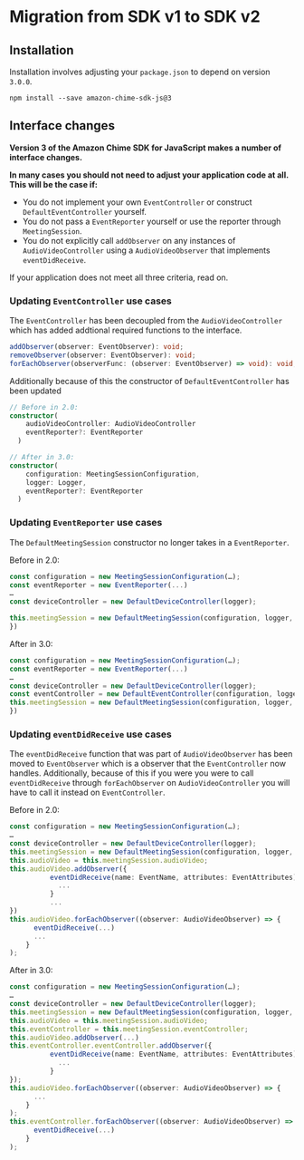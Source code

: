 # Migration from SDK v1 to SDK v2

## Installation

Installation involves adjusting your `package.json` to depend on version `3.0.0`.

```shell
npm install --save amazon-chime-sdk-js@3
```

## Interface changes

__Version 3 of the Amazon Chime SDK for JavaScript makes a number of interface changes.__

__In many cases you should not need to adjust your application code at all. This will be the case if:__

* You do not implement your own `EventController` or construct `DefaultEventController` yourself.
* You do not pass a `EventReporter` yourself or use the reporter through `MeetingSession`.
* You do not explicitly call `addObserver` on any instances of `AudioVideoController` using a `AudioVideoObserver` that implements `eventDidReceive`.

If your application does not meet all three criteria, read on.

### Updating `EventController` use cases
The `EventController` has been decoupled from the `AudioVideoController` which has added addtional required functions to the interface.
```typescript
addObserver(observer: EventObserver): void;
removeObserver(observer: EventObserver): void;
forEachObserver(observerFunc: (observer: EventObserver) => void): void;
```

Additionally because of this the constructor of `DefaultEventController` has been updated
```typescript
// Before in 2.0:
constructor(
    audioVideoController: AudioVideoController
    eventReporter?: EventReporter
  )

// After in 3.0:
constructor(
    configuration: MeetingSessionConfiguration,
    logger: Logger,
    eventReporter?: EventReporter
  )
```

### Updating `EventReporter` use cases

The `DefaultMeetingSession` constructor no longer takes in a `EventReporter`.

Before in 2.0:
```typescript
const configuration = new MeetingSessionConfiguration(…);
const eventReporter = new EventReporter(...)
…
const deviceController = new DefaultDeviceController(logger);

this.meetingSession = new DefaultMeetingSession(configuration, logger, deviceController, eventReporter);
})
```
After in 3.0:

```typescript
const configuration = new MeetingSessionConfiguration(…);
const eventReporter = new EventReporter(...)
…
const deviceController = new DefaultDeviceController(logger);
const eventController = new DefaultEventController(configuration, logger, eventReporter)
this.meetingSession = new DefaultMeetingSession(configuration, logger, deviceController, eventController);
})
```

### Updating `eventDidReceive` use cases
The `eventDidReceive` function that was part of `AudioVideoObserver` has been moved to `EventObserver` which is a observer that the `EventController` now handles. Additionally, because of this if you were you were to call `eventDidReceive` through `forEachObserver` on `AudioVideoController` you will have to call it instead on `EventController`.

Before in 2.0:

```typescript
const configuration = new MeetingSessionConfiguration(…);
…
const deviceController = new DefaultDeviceController(logger);
this.meetingSession = new DefaultMeetingSession(configuration, logger, deviceController);
this.audioVideo = this.meetingSession.audioVideo;
this.audioVideo.addObserver({
          eventDidReceive(name: EventName, attributes: EventAttributes): void {
            ...
          }
          ...
})
this.audioVideo.forEachObserver((observer: AudioVideoObserver) => {
      eventDidReceive(...) 
      ...
    }
);
```

After in 3.0:

```typescript
const configuration = new MeetingSessionConfiguration(…);
…
const deviceController = new DefaultDeviceController(logger);
this.meetingSession = new DefaultMeetingSession(configuration, logger, deviceController);
this.audioVideo = this.meetingSession.audioVideo;
this.eventController = this.meetingSession.eventController;
this.audioVideo.addObserver(...)
this.eventController.eventController.addObserver({
          eventDidReceive(name: EventName, attributes: EventAttributes): void {
            ...
          }
});
this.audioVideo.forEachObserver((observer: AudioVideoObserver) => {
      ...
    }
);
this.eventController.forEachObserver((observer: AudioVideoObserver) => {
      eventDidReceive(...) 
    }
);
```